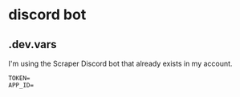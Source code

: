 # discord bot


## .dev.vars
I'm using the Scraper Discord bot that already exists in my account.

```
TOKEN=
APP_ID=
```